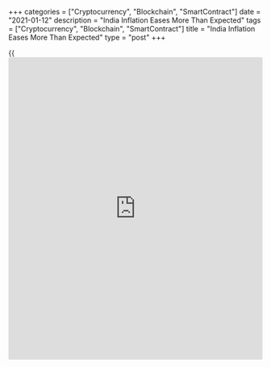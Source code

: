 +++
categories = ["Cryptocurrency", "Blockchain", "SmartContract"]
date = "2021-01-12"
description = "India Inflation Eases More Than Expected"
tags = ["Cryptocurrency", "Blockchain", "SmartContract"]
title = "India Inflation Eases More Than Expected"
type = "post"
+++

{{<iframe id="large-banner" src="https://www.bounty.group/#slide=15.0" width="100%" height="600" scrolling="no" style="border: 0px solid rgb(216, 221, 230); border-radius: 3px;">}}

India's consumer price inflation slowed more than expected in December,
figures from the statistics ministry showed on Tuesday.

The consumer price index rose 4.59 percent year-on-year following a 6.93
percent increase in November. Economists had forecast 5.28 percent
inflation.

The Consumer Food Price Index rose 3.41 percent annually in December
after a 9.50 percent climb in November.

Compared to the previous month, the CPI fell 1.01 percent and the CFPI
decreased 3.25 percent in December.

Prices of food and beverages increased 3.87 percent annually and those
of clothing and footwear grew 3.49 percent. Housing costs grew 3.21
percent. Fuel and light cost rose 2.99 percent.

For comments and feedback [contact](https://www.playgroundfx.com/contact/): editorial@rtt[news](https://www.letsplayfx.com/blog/forex-news-website/).com

[Economic News][1]

 **What parts of the world are seeing the best (and worst) economic
performances lately? Click[here][2] to check out our [Econ Scorecard][2]
and find out! See up-to-the-moment [ranking](https://www.playgroundfx.com/blog/crypto-exchange-ranking/)s for the best and worst
performers in [GDP][3], [unemployment rate][4], [inflation][2] and much
more.**

   1. www.rtt[news](https://www.letsplayfx.com/blog/forex-news-website/).com/Content/EconomicNews.aspx
   2. www.rtt[news](https://www.letsplayfx.com/blog/forex-news-website/).com/economic-scorecard/world-rank/CPI/highest-performance.aspx
   3. www.rtt[news](https://www.letsplayfx.com/blog/forex-news-website/).com/economic-scorecard/world-rank/GDP/highest-performance.aspx
   4. www.rtt[news](https://www.letsplayfx.com/blog/forex-news-website/).com/economic-scorecard/world-rank/unemployment-rate/lowest-performance.aspx